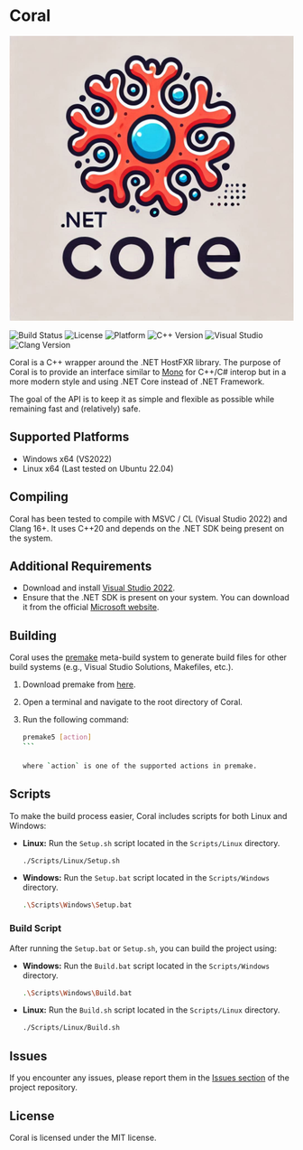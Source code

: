 # Coral

![Coral's Logo](Branding/Images/CoralLogo.png)

![Build Status](https://img.shields.io/badge/build-passing-brightgreen.svg)
![License](https://img.shields.io/badge/license-MIT-blue.svg)
![Platform](https://img.shields.io/badge/platform-Windows%20%7C%20Linux-lightgrey.svg)
![C++ Version](https://img.shields.io/badge/C%2B%2B-20-blue.svg)
![Visual Studio](https://img.shields.io/badge/Visual%20Studio-2022-blue.svg)
![Clang Version](https://img.shields.io/badge/Clang-16%2B-blue.svg)

Coral is a C++ wrapper around the .NET HostFXR library. The purpose of Coral is to provide an interface similar to [Mono](https://www.mono-project.com/) for C++/C# interop but in a more modern style and using .NET Core instead of .NET Framework.

The goal of the API is to keep it as simple and flexible as possible while remaining fast and (relatively) safe.

## Supported Platforms

-   Windows x64 (VS2022)
-   Linux x64 (Last tested on Ubuntu 22.04)

## Compiling

Coral has been tested to compile with MSVC / CL (Visual Studio 2022) and Clang 16+. It uses C++20 and depends on the .NET SDK being present on the system.

## Additional Requirements

-   Download and install [Visual Studio 2022](https://visualstudio.microsoft.com/downloads/).
-   Ensure that the .NET SDK is present on your system. You can download it from the official [Microsoft website](https://dotnet.microsoft.com/download).

## Building

Coral uses the [premake](https://premake.github.io/) meta-build system to generate build files for other build systems (e.g., Visual Studio Solutions, Makefiles, etc.).

1. Download premake from [here](https://premake.github.io/).
2. Open a terminal and navigate to the root directory of Coral.
3. Run the following command:

    ````sh
    premake5 [action]
    ```

    where `action` is one of the supported actions in premake.
    ````

## Scripts

To make the build process easier, Coral includes scripts for both Linux and Windows:

-   **Linux:** Run the `Setup.sh` script located in the `Scripts/Linux` directory.

    ```sh
    ./Scripts/Linux/Setup.sh
    ```

-   **Windows:** Run the `Setup.bat` script located in the `Scripts/Windows` directory.

    ```sh
    .\Scripts\Windows\Setup.bat
    ```

### Build Script

After running the `Setup.bat` or `Setup.sh`, you can build the project using:

-   **Windows:** Run the `Build.bat` script located in the `Scripts/Windows` directory.

    ```sh
    .\Scripts\Windows\Build.bat
    ```

-   **Linux:** Run the `Build.sh` script located in the `Scripts/Linux` directory.

    ```sh
    ./Scripts/Linux/Build.sh
    ```

## Issues

If you encounter any issues, please report them in the [Issues section](https://github.com/NorthernL1ghts/Coral/issues) of the project repository.

## License

Coral is licensed under the MIT license.
